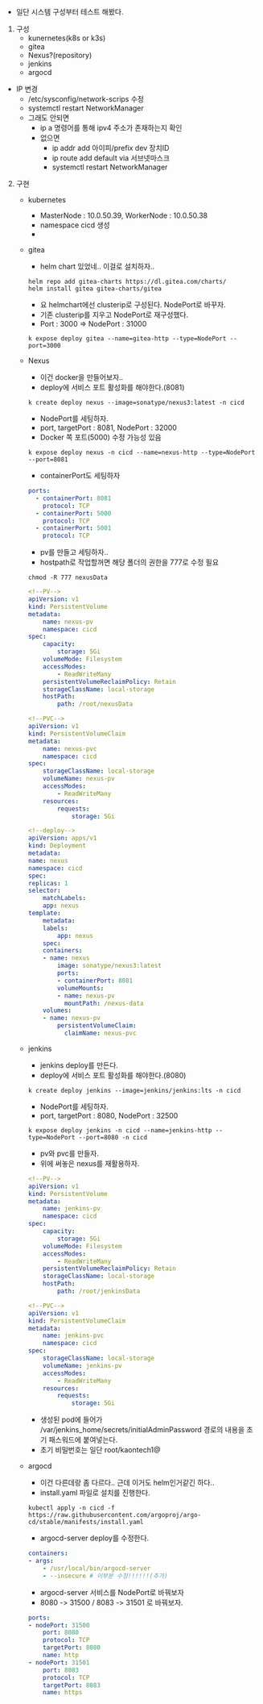 - 일단 시스템 구성부터 테스트 해봤다.

1. 구성
    - kunernetes(k8s or k3s)
    - gitea
    - Nexus?(repository)
    - jenkins
    - argocd

- IP 변경
    * /etc/sysconfig/network-scrips 수정
    * systemctl restart NetworkManager
    * 그래도 안되면
        - ip a 명령어를 통해 ipv4 주소가 존재하는지 확인
        - 없으면 
            * ip addr add 아이피/prefix dev 장치ID
            * ip route add default via 서브넷마스크
            * systemctl restart NetworkManager

2. 구현
    -  kubernetes
        * MasterNode : 10.0.50.39, WorkerNode : 10.0.50.38
        * namespace cicd 생성
        * 

    - gitea
        * helm chart 있었네.. 이걸로 설치하자..
        ```
        helm repo add gitea-charts https://dl.gitea.com/charts/
        helm install gitea gitea-charts/gitea
        ```
        * 요 helmchart에선 clusterip로 구성된다. NodePort로 바꾸자.
        * 기존 clusterip를 지우고 NodePort로 재구성했다.
        * Port : 3000 => NodePort : 31000
        ```
        k expose deploy gitea --name=gitea-http --type=NodePort --port=3000
        ```

    - Nexus
        * 이건 docker을 만들어보자..
        * deploy에 서비스 포트 활성화를 해야한다.(8081)
        ```
        k create deploy nexus --image=sonatype/nexus3:latest -n cicd
        ```
        * NodePort를 세팅하자.
        * port, targetPort : 8081, NodePort : 32000
        * Docker 쪽 포트(5000) 수정 가능성 있음
        ```
        k expose deploy nexus -n cicd --name=nexus-http --type=NodePort --port=8081
        ```
        * containerPort도 세팅하자
        ```yaml
        ports:
          - containerPort: 8081
            protocol: TCP
          - containerPort: 5000
            protocol: TCP
          - containerPort: 5001
            protocol: TCP
        ```
        * pv를 만들고 세팅하자..
        * hostpath로 작업할꺼면 해당 폴더의 권한을 777로 수정 필요
        ```
        chmod -R 777 nexusData
        ```
        ```yaml
        <!--PV-->
        apiVersion: v1
        kind: PersistentVolume
        metadata:
            name: nexus-pv
            namespace: cicd
        spec:
            capacity:
                storage: 5Gi
            volumeMode: Filesystem
            accessModes:
                - ReadWriteMany
            persistentVolumeReclaimPolicy: Retain
            storageClassName: local-storage
            hostPath:
                path: /root/nexusData
        ```
        ```yaml
        <!--PVC-->
        apiVersion: v1
        kind: PersistentVolumeClaim
        metadata:
            name: nexus-pvc
            namespace: cicd
        spec:
            storageClassName: local-storage
            volumeName: nexus-pv
            accessModes:
                - ReadWriteMany
            resources:
                requests:
                    storage: 5Gi
        ```
        ```yaml
        <!--deploy-->
        apiVersion: apps/v1
        kind: Deployment
        metadata:
        name: nexus
        namespace: cicd
        spec:
        replicas: 1
        selector:
            matchLabels:
            app: nexus
        template:
            metadata:
            labels:
                app: nexus
            spec:
            containers:
            - name: nexus
                image: sonatype/nexus3:latest
                ports:
                - containerPort: 8081
                volumeMounts:
                - name: nexus-pv
                  mountPath: /nexus-data
            volumes:
            - name: nexus-pv
                persistentVolumeClaim:
                  claimName: nexus-pvc
        ```

    - jenkins
        * jenkins deploy를 만든다.
        * deploy에 서비스 포트 활성화를 해야한다.(8080)
        ```
        k create deploy jenkins --image=jenkins/jenkins:lts -n cicd
        ```
        * NodePort를 세팅하자.
        * port, targetPort : 8080, NodePort : 32500
        ```
        k expose deploy jenkins -n cicd --name=jenkins-http --type=NodePort --port=8080 -n cicd
        ```
        * pv와 pvc를 만들자.
        * 위에 써놓은 nexus를 재활용하자.
        ```yaml
        <!--PV-->
        apiVersion: v1
        kind: PersistentVolume
        metadata:
            name: jenkins-pv
            namespace: cicd
        spec:
            capacity:
                storage: 5Gi
            volumeMode: Filesystem
            accessModes:
                - ReadWriteMany
            persistentVolumeReclaimPolicy: Retain
            storageClassName: local-storage
            hostPath:
                path: /root/jenkinsData
        ```
        ```yaml
        <!--PVC-->
        apiVersion: v1
        kind: PersistentVolumeClaim
        metadata:
            name: jenkins-pvc
            namespace: cicd
        spec:
            storageClassName: local-storage
            volumeName: jenkins-pv
            accessModes:
                - ReadWriteMany
            resources:
                requests:
                    storage: 5Gi
        ```
        * 생성된 pod에 들어가 /var/jenkins_home/secrets/initialAdminPassword 경로의 내용을 초기 패스워드에 붙여넣는다.
        * 초기 비밀번호는 일단 root/kaontech1@

    - argocd
        * 이건 다른데랑 좀 다르다.. 근데 이거도 helm인거같긴 하다..
        * install.yaml 파일로 설치를 진행한다.
        ```
        kubectl apply -n cicd -f https://raw.githubusercontent.com/argoproj/argo-cd/stable/manifests/install.yaml
        ```
        * argocd-server deploy를 수정한다.
        ```yaml
        containers:
        - args:
            - /usr/local/bin/argocd-server
            - --insecure # 이부분 수정!!!!!!(추가)
        ```
        * argocd-server 서비스를 NodePort로 바꿔보자
        * 8080 -> 31500 / 8083 -> 31501 로 바꿔보자.
        ```yaml
        ports:
        - nodePort: 31500
            port: 8080
            protocol: TCP
            targetPort: 8080
            name: http
        - nodePort: 31501
            port: 8083
            protocol: TCP
            targetPort: 8083
            name: https
        ```



